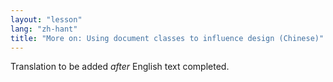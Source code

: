 ```yaml
---
layout: "lesson"
lang: "zh-hant"
title: "More on: Using document classes to influence design (Chinese)"
---
```

Translation to be added _after_ English text completed.
